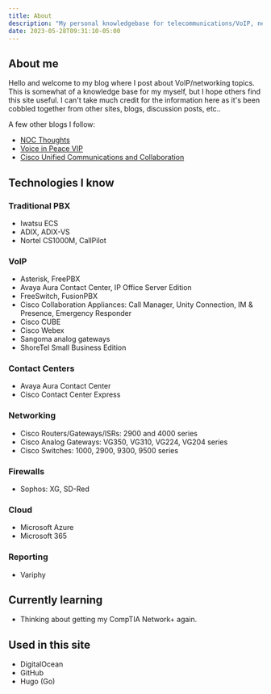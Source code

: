 ```yaml
---
title: About
description: "My personal knowledgebase for telecommunications/VoIP, networking, and Linux topics"
date: 2023-05-28T09:31:10-05:00
---
```

## About me
Hello and welcome to my blog where I post about VoIP/networking topics. This is somewhat of a knowledge base for my myself, but I hope others find this site useful. I can't take much credit for the information here as it's been cobbled together from other sites, blogs, discussion posts, etc..

A few other blogs I follow:

- [NOC Thoughts](https://nocthoughts.com/)  
- [Voice in Peace VIP](https://melvinleejr.blogspot.com/)  
- [Cisco Unified Communications and Collaboration](https://ciscouccollab.blogspot.com/)

## Technologies I know
### Traditional PBX
- Iwatsu ECS
- ADIX, ADIX-VS
- Nortel CS1000M, CallPilot

### VoIP
- Asterisk, FreePBX
- Avaya Aura Contact Center, IP Office Server Edition
- FreeSwitch, FusionPBX
- Cisco Collaboration Appliances: Call Manager, Unity Connection, IM & Presence, Emergency Responder
- Cisco CUBE
- Cisco Webex
- Sangoma analog gateways
- ShoreTel Small Business Edition

### Contact Centers
- Avaya Aura Contact Center
- Cisco Contact Center Express

### Networking
- Cisco Routers/Gateways/ISRs: 2900 and 4000 series
- Cisco Analog Gateways: VG350, VG310, VG224, VG204 series
- Cisco Switches: 1000, 2900, 9300, 9500 series

### Firewalls
- Sophos: XG, SD-Red

### Cloud
- Microsoft Azure
- Microsoft 365

### Reporting
- Variphy

## Currently learning
- Thinking about getting my CompTIA Network+ again.

## Used in this site
- DigitalOcean
- GitHub
- Hugo (Go)
